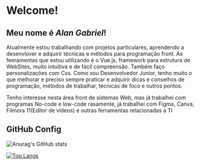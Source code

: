 # Welcome!
 
## Meu nome é _Alan Gabriel_!
 
Atualmente estou trabalhando com projetos particulares, aprendendo a desenvlover e adquirir técnicas e métodos para programação front. As feeramentas que estou utilizando é o Vue.js, framework para estrutura de WebSites, muito intuitiva e de fácil compreensão. Também faço personalizações com Css. Como sou Desenvolvedor Junior, tenho muito o que melhorar e preciso sempre praticar e adquirir dicas e conselhos de programação, métodos de trabalhar, técnicas de foco e outros pontos.

Tenho interesse nesta área front de sistemas Web, mas já trabalhei com programas No-code e low-code rasamente, já trabalhei com Figma, Canva, Filmora 11(Editor de vídeos) e outras ferramentas relacionadas a TI
 
## GitHub Config

![Anurag's GitHub stats](https://github-readme-stats.vercel.app/api?username=AlanGabriL&show_icons=true&theme=dracula)

[![Top Langs](https://github-readme-stats.vercel.app/api/top-langs/?username=AlanGabriL&theme=dracula&layout=compact)](https://github.com/AalnGabri/github-readme-stats)
